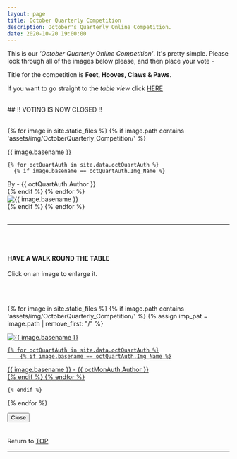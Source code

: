 ```yaml
---
layout: page
title: October Quarterly Competition
description: October's Quarterly Online Competition.
date: 2020-10-20 19:00:00
---
```



This is our _'October Quarterly Online Competition'_. It's pretty simple. Please look through all of  the images below please, and then place your vote - <!-- <a target="_blank" href="https://surveyhero.com/c/f22a04cf">VOTE HERE</a>  -->


<p>Title for the competition is <strong>Feet, Hooves, Claws & Paws</strong>. </p> 

If you want to go straight to the *table view* click <a href="#tableView">HERE</a>

<br>
## !! VOTING IS NOW CLOSED !!
<br>

<br>

<!-- This loops through all the images in specified folder -->
{% for image in site.static_files %}
    {% if image.path contains 'assets/img/OctoberQuarterly_Competition/' %}
<div class="Number">{{ image.basename }}</div>

<!-- This runs and checks if there is a matching author in the file -->
    {% for octQuartAuth in site.data.octQuartAuth %}
      {% if image.basename == octQuartAuth.Img_Name %}
<div class="subName">By - {{ octQuartAuth.Author }}</div>
      {% endif %}
    {% endfor %}


<div>
    <img class="col three Comp_Img" src="{{ site.baseurl }}{{ image.path }}" alt="{{ image.basename }}">
</div>
    {% endif %}
{% endfor %}



<br>
<br>

<hr id="tableView">

<br>
<br>

<div class="col three caption">
    <h4>HAVE A WALK ROUND THE TABLE </h4>
    <p>Click on an image to enlarge it.</p>    
</div>

<br>
<br>


<!-- MASONARY GRID -->
<div class="full-width">
	<div class="grid">

{% for image in site.static_files %}
    {% if image.path contains 'assets/img/OctoberQuarterly_Competition/' %}
        {% assign imp_pat = image.path | remove_first: "/" %}
<div class="grid__item" data-size="1280x1280">  
    <a href="{{ site.baseurl }}{{ image.path }}" class="img-wrap" alt="{{ image.basename }}">
        <img src="{{ site.baseurl }}{{ image.path }}" alt="{{ image.basename }}" />

    {% for octQuartAuth in site.data.octQuartAuth %}
        {% if image.basename == octQuartAuth.Img_Name %}
<div class="description description--grid">{{ image.basename }} - {{ octMonAuth.Author }}</div>
        {% endif %}
    {% endfor %}

</a>
</div>

    {% endif %}
{% endfor %}
	</div>

<!-- /grid -->
<div class="preview">
	<button class="action action--close"><i class="fa fa-times"></i><span class="text-hidden">Close</span></button>
	<div class="description description--preview"></div>
</div>
</div>
<!-- MASONARY GRID END -->

<br>
<br>

<div class="col three caption">
    Return to <a href="#top">TOP</a>
</div>

<hr>





